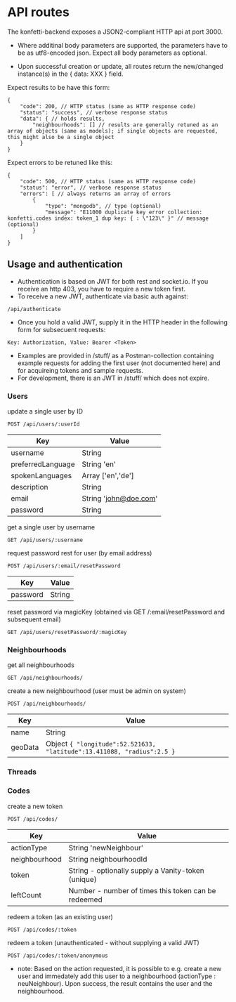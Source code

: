 # API routes

The konfetti-backend exposes a JSON2-compliant HTTP api at port 3000.

* Where additinal body parameters are supported, the parameters have to be as utf8-encoded json. Expect all body parameters as optional.

* Upon successful creation or update, all routes return the new/changed instance(s)  in the { data: XXX } field.

Expect results to be have this form:
```
{
    "code": 200, // HTTP status (same as HTTP response code)
    "status": "success", // verbose response status
    "data": { // holds results, 
        "neighbourhoods": [] // results are generally retuned as an array of objects (same as models); if single objects are requested, this might also be a single object
    }
}
```

Expect errors to be retuned like this:
```
{
    "code": 500, // HTTP status (same as HTTP response code)
    "status": "error", // verbose response status
    "errors": [ // always returns an array of errors
        {
            "type": "mongodb", // type (optional)
            "message": "E11000 duplicate key error collection: konfetti.codes index: token_1 dup key: { : \"123\" }" // message (optional)
        }
    ]
}
```

## Usage and authentication

* Authentication is based on JWT for both rest and socket.io. If you receive an http 403, you have to require a new token first.
* To receive a new JWT, authenticate via basic auth against: 
```
/api/authenticate
```
* Once you hold a valid JWT, supply it in the HTTP header in the following form for subsecuent requests:
```
Key: Authorization, Value: Bearer <Token>
```
* Examples are provided in /stuff/ as a Postman-collection containing example requests for adding the first user (not documented here) and for acquireing tokens and sample requests.
* For development, there is an JWT in /stuff/ which does not expire.

### Users

update a single user by ID
```
POST /api/users/:userId
```
|Key|Value|
|---|-----|
|username|String|
|preferredLanguage|String 'en'|
|spokenLanguages|Array ['en','de']|
|description|String|
|email|String 'john@doe.com'|
|password|String|

get a single user by username
```
GET /api/users/:username
```

request password rest for user (by email address)
```
POST /api/users/:email/resetPassword
```
|Key|Value|
|---|-----|
|password|String|

reset password via magicKey (obtained via GET /:email/resetPassword and subsequent email)
```
GET /api/users/resetPassword/:magicKey
```

### Neighbourhoods

get all neighbourhoods
```
GET /api/neighbourhoods/
```

create a new neighbourhood (user must be admin on system)
```
POST /api/neighbourhoods/
```
|Key|Value|
|---|-----|
|name|String|
|geoData| Object ```{ "longitude":52.521633, "latitude":13.411088, "radius":2.5 }```|

### Threads

### Codes

create a new token
```
POST /api/codes/
```
|Key|Value|
|---|-----|
|actionType|String 'newNeighbour'|
|neighbourhood|String neighbourhoodId|
|token|String - optionally supply a Vanity-token (unique)|
|leftCount|Number - number of times this token can be redeemed|

redeem a token (as an existing user)
```
POST /api/codes/:token
```

redeem a token (unauthenticated - without supplying a valid JWT)
```
POST /api/codes/:token/anonymous
```
* note: Based on the action requested, it is possible to e.g. create a new user and immedately add this user to a neighbourhood (actionType : neuNeighbour). Upon success, the result contains the user and the neighbourhood.
